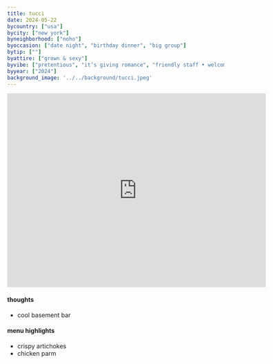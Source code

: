 ```yaml
---
title: tucci
date: 2024-05-22
bycountry: ["usa"]
bycity: ["new york"]
byneighborhood: ["noho"]
byoccasion: ["date night", "birthday dinner", "big group"]
bytip: [""]
byattire: ["grown & sexy"]
byvibe: ["pretentious", "it’s giving romance", "friendly staff • welcoming"]
byyear: ["2024"]
background_image: '../../background/tucci.jpeg'
---
```


<iframe src="https://www.google.com/maps/embed?pb=!1m18!1m12!1m3!1d3023.605107383239!2d-73.99849402403855!3d40.726708871391395!2m3!1f0!2f0!3f0!3m2!1i1024!2i768!4f13.1!3m3!1m2!1s0x89c2594031ca30c3%3A0x9a23ce2c9b671a40!2sTucci%20-%20New%20York!5e0!3m2!1sen!2sus!4v1718071375649!5m2!1sen!2sus" width="600" height="450" style="border:0;" allowfullscreen="" loading="lazy" referrerpolicy="no-referrer-when-downgrade"></iframe>

#### thoughts
* cool basement bar

#### menu highlights
* crispy artichokes
* chicken parm